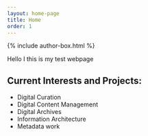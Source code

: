 ```yaml
---
layout: home-page
title: Home
order: 1
---
```

{% include author-box.html %}

Hello I this is my test webpage  

## Current Interests and Projects:

- Digital Curation
- Digital Content Management
- Digital Archives
- Information Architecture 
- Metadata work 
